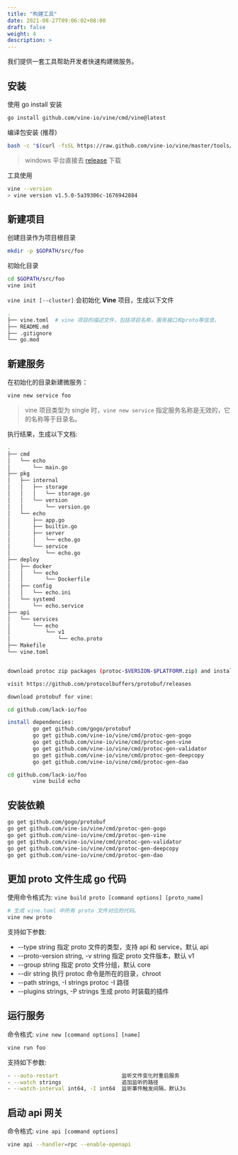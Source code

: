 ```yaml
---
title: "构建工具"
date: 2021-08-27T09:06:02+08:00
draft: false
weight: 4
description: >
---
```


我们提供一套工具帮助开发者快速构建微服务。
## 安装
使用 go install 安装
```bash
go install github.com/vine-io/vine/cmd/vine@latest
```
编译包安装 (推荐)
```bash
bash -c "$(curl -fsSL https://raw.github.com/vine-io/vine/master/tools/install.sh)"
```
> windows 平台直接去 [release](https://github.com/vine-io/vine/releases/latest) 下载

工具使用
```bash
vine --version
> vine version v1.5.0-5a39306c-1676942884
```

## 新建项目
创建目录作为项目根目录
```bash
mkdir -p $GOPATH/src/foo
```
初始化目录
```bash
cd $GOPATH/src/foo
vine init
```
`vine init [--cluster]` 会初始化 **Vine** 项目，生成以下文件
```bash
.
├── vine.toml  # vine 项目的描述文件，包括项目名称，服务接口和proto等信息。
├── README.md
├── .gitignore
└── go.mod
``` 
## 新建服务
在初始化的目录新建微服务：
```bash
vine new service foo
```
> vine 项目类型为 single 时，`vine new service` 指定服务名称是无效的，它的名称等于目录名。

执行结果，生成以下文档:
```bash
.
├── cmd
│   └── echo
│       └── main.go
├── pkg
│   ├── internal
│   │   ├── storage
│   │   │   └── storage.go
│   │   └── version
│   │       └── version.go
│   └── echo
│       ├── app.go
│       ├── builtin.go
│       ├── server
│       │   └── echo.go
│       └── service
│           └── echo.go
├── deploy
│   ├── docker
│   │   └── echo
│   │       └── Dockerfile
│   ├── config
│   │   └── echo.ini
│   └── systemd
│       └── echo.service
├── api
│   └── services
│       └── echo
│           └── v1
│               └── echo.proto
├── Makefile
└── vine.toml


download protoc zip packages (protoc-$VERSION-$PLATFORM.zip) and install:

visit https://github.com/protocolbuffers/protobuf/releases

download protobuf for vine:

cd github.com/lack-io/foo

install dependencies:
        go get github.com/gogo/protobuf
        go get github.com/vine-io/vine/cmd/protoc-gen-gogo
        go get github.com/vine-io/vine/cmd/protoc-gen-vine
        go get github.com/vine-io/vine/cmd/protoc-gen-validator
        go get github.com/vine-io/vine/cmd/protoc-gen-deepcopy
        go get github.com/vine-io/vine/cmd/protoc-gen-dao

cd github.com/lack-io/foo
        vine build echo
```

## 安装依赖
```bash
go get github.com/gogo/protobuf
go get github.com/vine-io/vine/cmd/protoc-gen-gogo
go get github.com/vine-io/vine/cmd/protoc-gen-vine
go get github.com/vine-io/vine/cmd/protoc-gen-validator
go get github.com/vine-io/vine/cmd/protoc-gen-deepcopy
go get github.com/vine-io/vine/cmd/protoc-gen-dao
```

## 更加 proto 文件生成 go 代码
使用命令格式为: `vine build proto [command options] [proto_name]` 
```bash
# 生成 vine.toml 中所有 proto 文件对应的代码。
vine new proto
```
支持如下参数:
- --type string                      指定 proto 文件的类型，支持 api 和 service，默认 api
- --proto-version string, -v string  指定 proto 文件版本，默认 v1
- --group string                     指定 proto 文件分组，默认 core
- --dir string                       执行 protoc 命令是所在的目录，chroot
- --path strings, -I strings         protoc -I 路径
- --plugins strings, -P strings      生成 proto 时装载的插件

## 运行服务
命令格式: `vine new [command options] [name]`
```bash
vine run foo
```
支持如下参数:
```bash
- --auto-restart                    监听文件变化时重启服务
- --watch strings                   追加监听的路径
- --watch-interval int64, -I int64  监听事件触发间隔，默认3s
```

## 启动 api 网关
命令格式: `vine api [command options]`
```bash
vine api --handler=rpc --enable-openapi
```